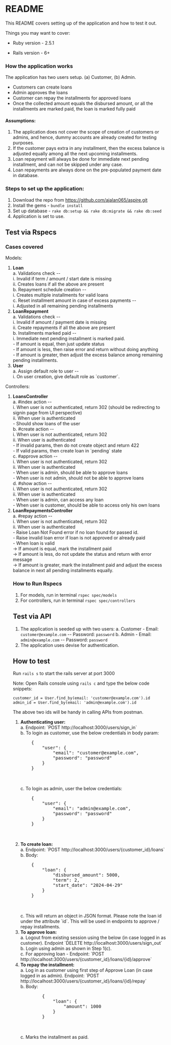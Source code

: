 # README

This README covers setting up of the application and how to test it out.

Things you may want to cover:

* Ruby version - 2.5.1

* Rails version - 6+

### How the application works
The application has two users setup. (a) Customer, (b) Admin.
<ul>
<li>Customers can create loans</li>
<li>Admin approves the loans</li>
<li>Customer can repay the installments for approved loans</li>
<li>Once the collected amount equals the disbursed amount, or all the installments are marked paid, the loan is marked fully paid</li>
</ul>

#### Assumptions:
1. The application does not cover the scope of creation of customers or admins, and hence, dummy accounts are already created for testing purposes.
2. If the customer pays extra in any installment, then the excess balance is adjusted equally among all the next upcoming installments.
3. Loan repayment will always be done for immediate next pending installment, and can not be skipped under any case.
4. Loan repayments are always done on the pre-populated payment date in database.

### Steps to set up the application:

1. Download the repo from https://github.com/ajalan065/aspire.git
2. Install the gems - `bundle install`
3. Set up database - `rake db:setup && rake db:migrate && rake db:seed`
4. Application is set to use.

Test via Rspecs
--------------
### Cases covered

Models:
<ol>
<li><strong>Loan</strong></li>
    a. Validations check -- <br>
        i. Invalid if term / amount / start date is missing<br>
        ii. Creates loans if all the above are present<br>
    b. Repayment schedule creation --<br>
        i. Creates multiple installments for valid loans<br>
    c. Reset installment amount in case of excess payments --<br>
        i. Adjusted in all remaining pending installments<br>
<li><strong>LoanRepayment</strong></li>
    a. Validations check --<br>
        i. Invalid if amount / payment date is missing<br>
        ii. Create repayments if all the above are present<br>
    b. Installments marked paid --<br>
        i. Immediate next pending installment is marked paid.<br>
            - If amount is equal, then just update status<br>
            - If amount is less, then raise error and return without doing anything<br>
            - If amount is greater, then adjust the excess balance among remaining pending installments.<br>
<li><strong>User</strong></li>
    a. Assign default role to user --<br>
        i. On user creation, give default role as `customer`.<br>
</ol>

Controllers:<br>
<ol>
<li><strong>LoansController</strong></li>
    a. #index action --<br>
        i. When user is not authenticated, return 302 (should be redirecting to signin page from UI perspective)<br>
        ii. When user is authenticated<br>
            - Should show loans of the user<br>
    b. #create action --<br>
        i. When user is not authenticated, return 302<br>
        ii. When user is authenticated<br>
            - If invalid params, then do not create object and return 422<br>
            - If valid params, then create loan in `pending` state<br>
    c. #approve action --<br>
        i. When user is not authenticated, return 302<br>
        ii. When user is authenticated<br>
            - When user is admin, should be able to approve loans<br>
            - When user is not admin, should not be able to approve loans<br>
    d. #show action --<br>
        i. When user is not authenticated, return 302<br>
        ii. When user is authenticated<br>
            - When user is admin, can access any loan<br>
            - When user is customer, should be able to access only his own loans<br>
<li><strong>LoanRepaymentsController</strong></li>
    a. #repay action --<br>
        i. When user is not authenticated, return 302<br>
        ii. When user is authenticated<br>
            - Raise Loan Not Found error if no loan found for passed id.<br>
            - Raise invalid loan error if loan is not approved or already paid<br>
            - When loan is valid<br>
                -> If amount is equal, mark the installment paid<br>
                -> If amount is less, do not update the status and return with error message<br>
                -> If amount is greater, mark the installment paid and adjust the excess balance in next all pending installments equally.<br>

### How to Run Rspecs

1. For models, run in terminal `rspec spec/models`
2. For controllers, run in terminal `rspec spec/controllers`

Test via API
------------

1. The application is seeded up with two users:
    a. Customer - Email: `customer@example.com` -- Password: `password`
    b. Admin - Email: `admin@example.com` -- Password: `password`
2. The application uses devise for authentication.

How to test
-----------
Run `rails s` to start the rails server at port 3000

Note: Open Rails console using `rails c` and type the below code snippets:
```
customer_id = User.find_by(email: 'customer@example.com').id
admin_id = User.find_by(email: 'admin@example.com').id
```

The above two ids will be handy in calling APIs from postman.<br>

<ol>
<li><strong>Authenticating user:</strong></li>
    a. Endpoint: `POST http://localhost:3000/users/sign_in`<br>
    b. To login as customer, use the below credentials in body param:
    <pre>
    {
        "user": {
            "email": "customer@example.com",
            "password": "password"
        }
    }
    </pre>
    <br>
    c. To login as admin, user the below credentials:
    <pre>
    {
        "user": {
            "email": "admin@example.com",
            "password": "password"
        }
    }
    </pre>
<br>
<li><strong>To create loan:</strong></li>
    a. Endpoint: `POST http://localhost:3000/users/{customer_id}/loans`<br>
    b. Body:
    <pre>
    {
        "loan": {
            "disbursed_amount": 5000,
            "term": 2,
            "start_date": "2024-04-29"
        }
    }
    </pre>
    <br>
    c. This will return an object in JSON format. Please note the loan id under the attribute `id`. This will be used in endpoints to approve / repay installments.
<li><strong>To approve loan:</strong></li>
    a. Logout from existing session using the below (in case logged in as customer). Endpoint `DELETE http://localhost:3000/users/sign_out`<br>
    b. Login using admin as shown in Step 1(c).<br>
    c. For approving loan - Endpoint: `POST http://localhost:3000/users/{customer_id}/loans/{id}/approve`
<li><strong>To repay the installment:</strong></li>
    a. Log in as customer using first step of Approve Loan (in case logged in as admin). Endpoint: `POST http://localhost:3000/users/{customer_id}/loans/{id}/repay`<br>
    b. Body:
        <pre>
        {
            "loan": {
                "amount": 1000
            }
        }
        </pre>
        <br>
    c. Marks the installment as paid.